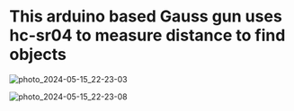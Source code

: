 # This arduino based Gauss gun uses hc-sr04 to measure distance to find objects 
![photo_2024-05-15_22-23-03](https://github.com/MatveyPRO3/Auto-aiming-arduino-Gauss-gun/assets/79414726/65b1ef27-c299-4578-b573-e8c4ff29d545)

![photo_2024-05-15_22-23-08](https://github.com/MatveyPRO3/Auto-aiming-arduino-Gauss-gun/assets/79414726/a60e0d68-85c5-42fe-88ea-f60ac10dc81f)
